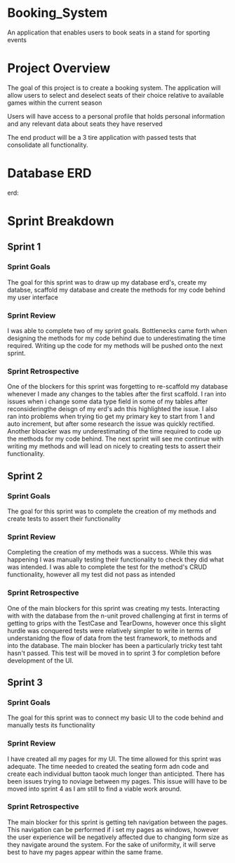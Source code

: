 # Booking_System
An application that enables users to book seats in a stand for sporting events

# Project Overview
The goal of this project is to create a booking system. The application will allow users to select and deselect seats of their choice relative to available games within the current season

Users will have access to a personal profile that holds personal information and any relevant data about seats they have reserved

The end product will be a 3 tire application with passed tests that consolidate all functionality.

# Database ERD
erd:

# Sprint Breakdown
## Sprint 1
### Sprint Goals
The goal for this sprint was to draw up my database erd's, create my databse, scaffold my database and create the methods for my code behind my user interface
### Sprint Review
I was able to complete two of my sprint goals. Bottlenecks came forth when designing the methods for my code behind due to underestimating the time required. Writing up the code for my methods will be pushed onto the next sprint.
### Sprint Retrospective
One of the blockers for this sprint was forgetting to re-scaffold my database whenever I made any changes to the tables after the first scaffold. I ran into issues when i change some data type field in some of my tables after reconsideringthe deisgn of my erd's adn this highlighted the issue. I also ran into problems when trying tio get my primary key to start from 1 and auto increment, but after some research the issue was quickly rectified. Another bloacker was my underestimating of the time required to code up the methods for my code behind. The next sprint will see me continue with writing my methods and will lead on nicely to creating tests to assert their functionality.

## Sprint 2
### Sprint Goals
The goal for this sprint was to complete the creation of my methods and create tests to assert their functionality
### Sprint Review
Completing the creation of my methods was a success. While this was happening I was manually testing their functionality to check they did what was intended. I was able to complete the test for the method's CRUD functionality, however all my test did not pass as intended
### Sprint Retrospective
One of the main blockers for this sprint was creating my tests. Interacting with with the database from the n-unit proved challenging at first in terms of getting to grips with the TestCase and TearDowns, however once this slight hurdle was conquered tests were relatively simpler to write in terms of understanidng the flow of data from the test framework, to methods and into the database. The main blocker has been a particularly tricky test taht hasn't passed. This test will be moved in to sprint 3 for completion before development of the UI.

## Sprint 3
### Sprint Goals
The goal for this sprint was to connect my basic UI to the code behind and manually tests its functionality 
### Sprint Review
I have created all my pages for my UI. The time allowed for this sprint was adequate. The time needed to created the seating form adn code and create each individual button taook much longer than anticipted. There has been issues trying to noviage between my pages. This issue willl have to be moved into sprint 4 as I am still to find a viable work around.
### Sprint Retrospective
The main blocker for this sprint is getting teh navigation between the pages. This navigation can be performed if i set my pages as windows, however the user experience will be negatively affected due to changing form size as they navigate around the system. For the sake of uniformity, it will serve best to have my pages appear within the same frame.

